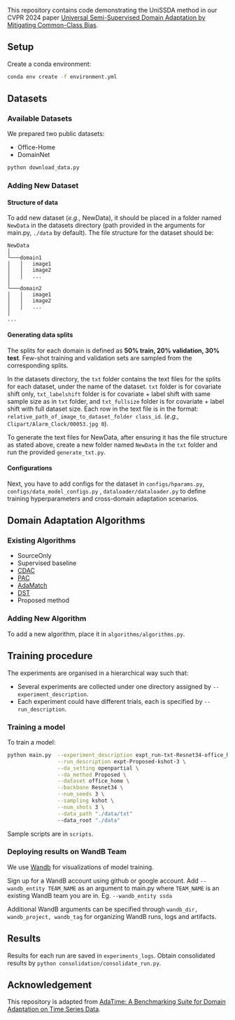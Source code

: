 This repository contains code demonstrating the UniSSDA method in our CVPR 2024 paper [Universal Semi-Supervised Domain Adaptation by Mitigating Common-Class Bias](https://openaccess.thecvf.com/content/CVPR2024/papers/Zhang_Universal_Semi-Supervised_Domain_Adaptation_by_Mitigating_Common-Class_Bias_CVPR_2024_paper.pdf).

## Setup
Create a conda environment:
```bash
conda env create -f environment.yml
```

## Datasets

### Available Datasets
We prepared two public datasets:
- Office-Home
- DomainNet
```bash
python download_data.py
```

### Adding New Dataset

#### Structure of data
To add new dataset (*e.g.,* NewData), it should be placed in a folder named `NewData` in the datasets directory (path provided in the arguments for main.py, `./data` by default).
The file structure for the dataset should be: 
```
NewData
│
└───domain1
│   │   image1
│   │   image2
│   │   ...
│   
└───domain2
│   │   image1
│   │   image2
│   │   ...    
│ 
...
```
#### Generating data splits
The splits for each domain is defined as **50% train, 20% validation, 30% test**.
Few-shot training and validation sets are sampled from the corresponding splits.

In the datasets directory, the `txt` folder contains the text files for the splits for each dataset, under the name of the dataset. `txt` folder is for covariate shift only, `txt_labelshift` folder is for covariate + label shift with same sample size as in `txt` folder, and `txt_fullsize` folder is for covariate + label shift with full dataset size.
Each row in the text file is in the format: `relative_path_of_image_to_dataset_folder class_id`.
(*e.g.,* `Clipart/Alarm_Clock/00053.jpg 0`). 

To generate the text files for NewData, after ensuring it has the file structure as stated above, create a new folder named `NewData` in the `txt` folder and run the provided `generate_txt.py`.

#### Configurations
Next, you have to add configs for the dataset in `configs/hparams.py`, `configs/data_model_configs.py` , `dataloader/dataloader.py` to define training hyperparameters and cross-domain adaptation scenarios.


## Domain Adaptation Algorithms

### Existing Algorithms
- SourceOnly
- Supervised baseline
- [CDAC](https://arxiv.org/abs/2104.09415)
- [PAC](https://www.bmvc2021-virtualconference.com/assets/papers/0764.pdf)
- [AdaMatch](https://arxiv.org/pdf/2106.04732.pdf)
- [DST](https://arxiv.org/abs/2202.07136)
- Proposed method

### Adding New Algorithm
To add a new algorithm, place it in `algorithms/algorithms.py`.


## Training procedure

The experiments are organised in a hierarchical way such that:
- Several experiments are collected under one directory assigned by `--experiment_description`.
- Each experiment could have different trials, each is specified by `--run_description`.

### Training a model

To train a model:
```bash
python main.py  --experiment_description expt_run-txt-Resnet34-office_home-openpartial  \
                --run_description expt-Proposed-kshot-3 \
                --da_setting openpartial \
                --da_method Proposed \
                --dataset office_home \
                --backbone Resnet34 \
                --num_seeds 3 \
                --sampling kshot \
                --num_shots 3 \
                --data_path "./data/txt"
                --data_root "./data"
```

Sample scripts are in `scripts`.


### Deploying results on WandB Team
We use [Wandb](https://wandb.ai/) for visualizations of model training. 

Sign up for a WandB account using github or google account.
Add `--wandb_entity TEAM_NAME` as an argument to main.py where `TEAM_NAME` is an existing WandB team you are in. 
Eg. `--wandb_entity ssda`

Additional WandB arguments can be specified through `wandb_dir, wandb_project, wandb_tag` for organizing WandB runs, logs and artifacts.


## Results

Results for each run are saved in `experiments_logs`.
Obtain consolidated results by `python consolidation/consolidate_run.py`.

## Acknowledgement

This repository is adapted from [AdaTime: A Benchmarking Suite for Domain Adaptation on Time Series Data](https://github.com/emadeldeen24/AdaTime).
